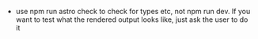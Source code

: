 - use npm run astro check to check for types etc, not npm run dev. If you want to test what the rendered output looks like, just ask the user to do it